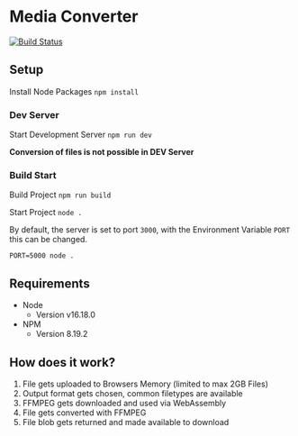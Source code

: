 # Media Converter

[![Build Status](https://jenkins.imninja.eu/buildStatus/icon?job=media-converter%2Fmaster)](https://jenkins.imninja.eu/job/media-converter/job/master/)

## Setup

Install Node Packages `npm install`

### Dev Server

Start Development Server `npm run dev`

**Conversion of files is not possible in DEV Server**

### Build Start

Build Project `npm run build`

Start Project `node .`

By default, the server is set to port `3000`, with the Environment Variable `PORT` this can be changed.

`PORT=5000 node .`

## Requirements

- Node
  - Version v16.18.0
- NPM
  - Version 8.19.2

## How does it work?

1. File gets uploaded to Browsers Memory (limited to max 2GB Files)
2. Output format gets chosen, common filetypes are available
3. FFMPEG gets downloaded and used via WebAssembly
4. File gets converted with FFMPEG
5. File blob gets returned and made available to download
